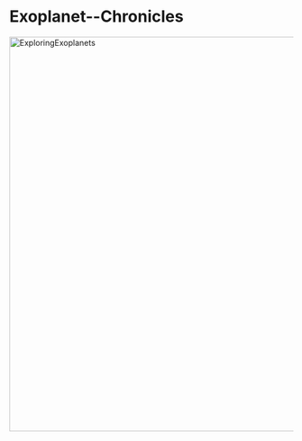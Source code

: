 # Exoplanet--Chronicles

<img src="doc/attachments/ExploringExoplanets.png" alt="ExploringExoplanets" width="995" height="700">
